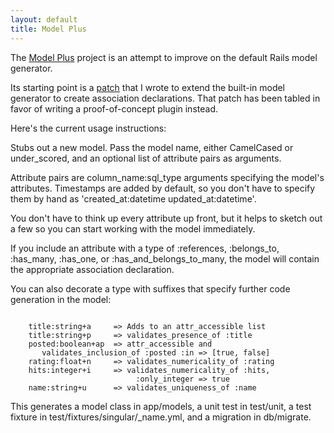 ```yaml
---
layout: default
title: Model Plus
---
```


The <a href="http://github.com/ffmike/model_plus">Model Plus</a> project is an attempt to improve on the default
Rails model generator.

Its starting point is a <a href="http://rails.lighthouseapp.com/projects/8994/tickets/1315-extend-model-generator-to-create-association-declarations">patch</a>
that I wrote to extend the built-in model generator to create association declarations. That patch has been tabled in favor of
writing a proof-of-concept plugin instead.

Here's the current usage instructions:

Stubs out a new model. Pass the model name, either CamelCased or
under\_scored, and an optional list of attribute pairs as arguments.

Attribute pairs are column\_name:sql\_type arguments specifying the
model's attributes. Timestamps are added by default, so you don't have to
specify them by hand as 'created\_at:datetime updated\_at:datetime'.

You don't have to think up every attribute up front, but it helps to
sketch out a few so you can start working with the model immediately.

If you include an attribute with a type of :references, :belongs\_to,
:has\_many, :has\_one, or :has\_and\_belongs\_to\_many, the model will contain
the appropriate association declaration.

You can also decorate a type with suffixes that specify further code
generation in the model:

<pre><code>
    title:string+a     => Adds to an attr_accessible list
    title:string+p     => validates_presence_of :title
    posted:boolean+ap  => attr_accessible and 
       validates_inclusion_of :posted :in => [true, false]
    rating:float+n     => validates_numericality_of :rating
    hits:integer+i     => validates_numericality_of :hits, 
                            :only_integer => true
    name:string+u      => validates_uniqueness_of :name
</code></pre>

This generates a model class in app/models, a unit test in test/unit,
a test fixture in test/fixtures/singular/_name.yml, and a migration in
db/migrate.
